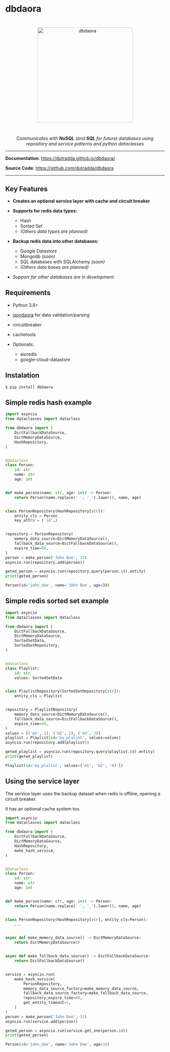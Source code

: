 # dbdaora

<p align="center" style="margin: 3em">
  <a href="https://github.com/dutradda/dbdaora">
    <img src="https://dutradda.github.io/dbdaora/dbdaora.svg" alt="dbdaora" width="300"/>
  </a>
</p>

<p align="center">
    <em>Communicates with <b>NoSQL</b> (and <b>SQL</b> for future) databases using repository and service patterns and python dataclasses</em>
</p>

---

**Documentation**: <a href="https://dutradda.github.io/dbdaora/" target="_blank">https://dutradda.github.io/dbdaora/</a>

**Source Code**: <a href="https://github.com/dutradda/dbdaora" target="_blank">https://github.com/dutradda/dbdaora</a>

---


## Key Features

- **Creates an optional service layer with cache and circuit breaker**

- **Supports for redis data types:**
    + Hash
    + Sorted Set
    + *(Others data types are planned)*

- **Backup redis data into other databases:**
    + Google Datastore
    + Mongodb *(soon)*
    + SQL databases with SQLAlchemy *(soon)*
    + *(Others data bases are planned)*

- *Support for other databases are in development.*


## Requirements

 - Python 3.8+
 - [jsondaora](https://github.com/dutradda/jsondaora) for data validation/parsing
 - circuitbreaker
 - cachetools

 - Optionals:
    + aioredis
    + google-cloud-datastore


## Instalation

```
$ pip install dbdaora
```


## Simple redis hash example

```python
import asyncio
from dataclasses import dataclass

from dbdaora import (
    DictFallbackDataSource,
    DictMemoryDataSource,
    HashRepository,
)


@dataclass
class Person:
    id: str
    name: str
    age: int


def make_person(name: str, age: int) -> Person:
    return Person(name.replace(' ', '_').lower(), name, age)


class PersonRepository(HashRepository[str]):
    entity_cls = Person
    key_attrs = ('id',)


repository = PersonRepository(
    memory_data_source=DictMemoryDataSource(),
    fallback_data_source=DictFallbackDataSource(),
    expire_time=60,
)
person = make_person('John Doe', 33)
asyncio.run(repository.add(person))

geted_person = asyncio.run(repository.query(person.id).entity)
print(geted_person)

```

```bash
Person(id='john_doe', name='John Doe', age=33)
```


## Simple redis sorted set example

```python
import asyncio
from dataclasses import dataclass

from dbdaora import (
    DictFallbackDataSource,
    DictMemoryDataSource,
    SortedSetData,
    SortedSetRepository,
)


@dataclass
class Playlist:
    id: str
    values: SortedSetData


class PlaylistRepository(SortedSetRepository[str]):
    entity_cls = Playlist


repository = PlaylistRepository(
    memory_data_source=DictMemoryDataSource(),
    fallback_data_source=DictFallbackDataSource(),
    expire_time=60,
)
values = [('m1', 1), ('m2', 2), ('m3', 3)]
playlist = Playlist(id='my_plalist', values=values)
asyncio.run(repository.add(playlist))

geted_playlist = asyncio.run(repository.query(playlist.id).entity)
print(geted_playlist)

```

```python
Playlist(id='my_plalist', values=['m1', 'm2', 'm3'])
```


## Using the service layer

The service layer uses the backup dataset when redis is offline, opening a circuit breaker.

It has an optional cache system too.


```python
import asyncio
from dataclasses import dataclass

from dbdaora import (
    DictFallbackDataSource,
    DictMemoryDataSource,
    HashRepository,
    make_hash_service,
)


@dataclass
class Person:
    id: str
    name: str
    age: int


def make_person(name: str, age: int) -> Person:
    return Person(name.replace(' ', '_').lower(), name, age)


class PersonRepository(HashRepository[str], entity_cls=Person):
    ...


async def make_memory_data_source() -> DictMemoryDataSource:
    return DictMemoryDataSource()


async def make_fallback_data_source() -> DictFallbackDataSource:
    return DictFallbackDataSource()


service = asyncio.run(
    make_hash_service(
        PersonRepository,
        memory_data_source_factory=make_memory_data_source,
        fallback_data_source_factory=make_fallback_data_source,
        repository_expire_time=60,
        get_entity_timeout=1,
    )
)
person = make_person('John Doe', 33)
asyncio.run(service.add(person))

geted_person = asyncio.run(service.get_one(person.id))
print(geted_person)

```

```python
Person(id='john_doe', name='John Doe', age=33)
```
